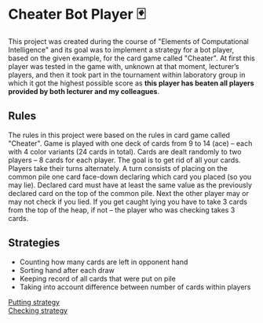 # Cheater Bot Player 🃏

This project was created during the course of "Elements of Computational Intelligence" and its goal was to implement a
strategy for a bot player, based on the given example, for the card game called "Cheater". At first this player was
tested in the game with, unknown at that moment, lecturer’s players, and then it took part in the tournament within
laboratory group in which it got the highest possible score as **this player has beaten all players provided by both
lecturer and my colleagues**.

## Rules

The rules in this project were based on the rules in card game called "Cheater". Game is played with one deck of cards
from 9 to 14 (ace) – each with 4 color variants (24 cards in total). Cards are dealt randomly to two players – 8 cards
for each player. The goal is to get rid of all your cards. Players take their turns alternately. A turn consists of
placing on the common pile one card face-down declaring which card you placed (so you may lie). Declared card must have
at least the same value as the previously declared card on the top of the common pile. Next the other player may or may
not check if you lied. If you get caught lying you have to take 3 cards from the top of the heap, if not – the player
who was checking takes 3 cards.

## Strategies
* Counting how many cards are left in opponent hand  
* Sorting hand after each draw  
* Keeping record of all cards that were put on pile  
* Taking into account difference between number of cards within players

[Putting strategy](MyPlayer.py#L25)  
[Checking strategy](MyPlayer.py#L62)  